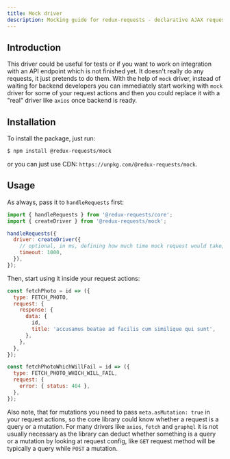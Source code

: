 ```yaml
---
title: Mock driver
description: Mocking guide for redux-requests - declarative AJAX requests and automatic network state management for single-page applications
---
```


## Introduction

This driver could be useful for tests or if you want to work on integration with an API endpoint
which is not finished yet. It doesn't really do any requests, it just pretends to do them.
With the help of `mock` driver, instead of waiting for backend developers you can
immediately start working with `mock` driver for some of your request actions and then
you could replace it with a "real" driver like `axios` once backend is ready.

## Installation

To install the package, just run:

```bash
$ npm install @redux-requests/mock
```

or you can just use CDN: `https://unpkg.com/@redux-requests/mock`.

## Usage

As always, pass it to `handleRequests` first:

```js
import { handleRequests } from '@redux-requests/core';
import { createDriver } from '@redux-requests/mock';

handleRequests({
  driver: createDriver({
    // optional, in ms, defining how much time mock request would take, useful for testing spinners
    timeout: 1000,
  }),
});
```

Then, start using it inside your request actions:

```js
const fetchPhoto = id => ({
  type: FETCH_PHOTO,
  request: {
    response: {
      data: {
        id,
        title: 'accusamus beatae ad facilis cum similique qui sunt',
      },
    },
  },
});

const fetchPhotoWhichWillFail = id => ({
  type: FETCH_PHOTO_WHICH_WILL_FAIL,
  request: {
    error: { status: 404 },
  },
});
```

Also note, that for mutations you need to pass `meta.asMutation: true` in your request actions,
so the core library could know whether a request is a query or a mutation. For many drivers
like `axios`, `fetch` and `graphql` it is not usually necessary as the library can deduct
whether something is a query or a mutation by looking at request config, like `GET` request method
will be typically a query while `POST` a mutation.
